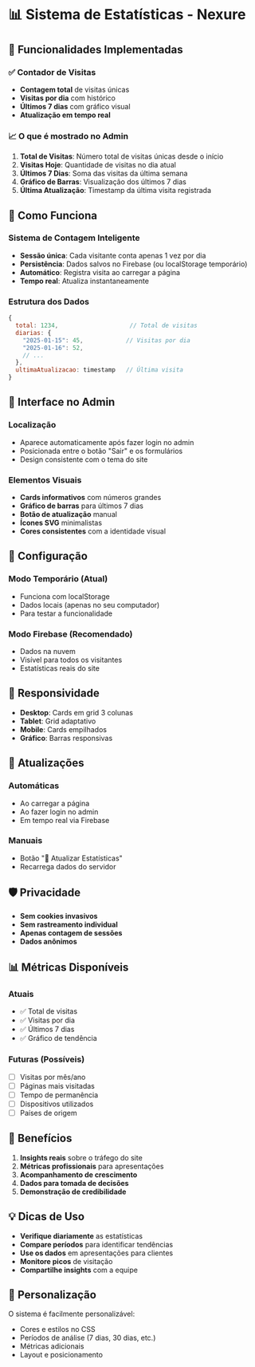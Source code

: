 # 📊 Sistema de Estatísticas - Nexure

## 🎯 Funcionalidades Implementadas

### ✅ Contador de Visitas
- **Contagem total** de visitas únicas
- **Visitas por dia** com histórico
- **Últimos 7 dias** com gráfico visual
- **Atualização em tempo real**

### 📈 O que é mostrado no Admin

1. **Total de Visitas**: Número total de visitas únicas desde o início
2. **Visitas Hoje**: Quantidade de visitas no dia atual
3. **Últimos 7 Dias**: Soma das visitas da última semana
4. **Gráfico de Barras**: Visualização dos últimos 7 dias
5. **Última Atualização**: Timestamp da última visita registrada

## 🔧 Como Funciona

### Sistema de Contagem Inteligente
- **Sessão única**: Cada visitante conta apenas 1 vez por dia
- **Persistência**: Dados salvos no Firebase (ou localStorage temporário)
- **Automático**: Registra visita ao carregar a página
- **Tempo real**: Atualiza instantaneamente

### Estrutura dos Dados
```javascript
{
  total: 1234,                    // Total de visitas
  diarias: {
    "2025-01-15": 45,            // Visitas por dia
    "2025-01-16": 52,
    // ...
  },
  ultimaAtualizacao: timestamp   // Última visita
}
```

## 🎨 Interface no Admin

### Localização
- Aparece automaticamente após fazer login no admin
- Posicionada entre o botão "Sair" e os formulários
- Design consistente com o tema do site

### Elementos Visuais
- **Cards informativos** com números grandes
- **Gráfico de barras** para últimos 7 dias
- **Botão de atualização** manual
- **Ícones SVG** minimalistas
- **Cores consistentes** com a identidade visual

## 🚀 Configuração

### Modo Temporário (Atual)
- Funciona com localStorage
- Dados locais (apenas no seu computador)
- Para testar a funcionalidade

### Modo Firebase (Recomendado)
- Dados na nuvem
- Visível para todos os visitantes
- Estatísticas reais do site

## 📱 Responsividade

- **Desktop**: Cards em grid 3 colunas
- **Tablet**: Grid adaptativo
- **Mobile**: Cards empilhados
- **Gráfico**: Barras responsivas

## 🔄 Atualizações

### Automáticas
- Ao carregar a página
- Ao fazer login no admin
- Em tempo real via Firebase

### Manuais
- Botão "🔄 Atualizar Estatísticas"
- Recarrega dados do servidor

## 🛡️ Privacidade

- **Sem cookies invasivos**
- **Sem rastreamento individual**
- **Apenas contagem de sessões**
- **Dados anônimos**

## 📊 Métricas Disponíveis

### Atuais
- ✅ Total de visitas
- ✅ Visitas por dia
- ✅ Últimos 7 dias
- ✅ Gráfico de tendência

### Futuras (Possíveis)
- [ ] Visitas por mês/ano
- [ ] Páginas mais visitadas
- [ ] Tempo de permanência
- [ ] Dispositivos utilizados
- [ ] Países de origem

## 🎯 Benefícios

1. **Insights reais** sobre o tráfego do site
2. **Métricas profissionais** para apresentações
3. **Acompanhamento de crescimento**
4. **Dados para tomada de decisões**
5. **Demonstração de credibilidade**

## 💡 Dicas de Uso

- **Verifique diariamente** as estatísticas
- **Compare períodos** para identificar tendências
- **Use os dados** em apresentações para clientes
- **Monitore picos** de visitação
- **Compartilhe insights** com a equipe

## 🔧 Personalização

O sistema é facilmente personalizável:
- Cores e estilos no CSS
- Períodos de análise (7 dias, 30 dias, etc.)
- Métricas adicionais
- Layout e posicionamento 
